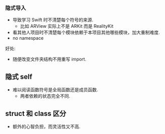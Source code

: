 ### 隐式导入
- 导致学习 Swift 时不清楚每个符号的来源.
    - 比如 ARView 实际上不是 ARKit 而是 RealityKit
- 看其他人项目时不清楚每个模块依赖于本项目其他哪些模块，加大重制难度.
- no namespace

好处:
- 随便改变文件夹结构不用重写 import.

## 隐式 self
- 难以阅读函数符号是全局函数还是成员函数.
    - 两者依赖的状态完全不同.

## struct 和 class 区分
- 额外的心智负担，而灵活性又不高.

